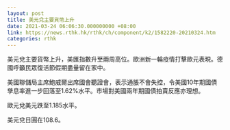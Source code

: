 ```yaml
---
layout: post
title: 美元兌主要貨幣上升
date: 2021-03-24 06:06:30.000000000 +08:00
link: https://news.rthk.hk/rthk/ch/component/k2/1582220-20210324.htm
categories: rthk
---
```


美元兌主要貨幣上升，美匯指數升至兩周高位。歐洲新一輪疫情打擊歐元表現。德國呼籲民眾復活節假期盡量留在家中。

美國聯儲局主席鮑威爾出席國會聽證會，表示通脹不會失控，令美國10年期國債孳息率進一步回落至1.62%水平。市場對美國兩年期國債拍賣反應亦理想。

歐元兌美元跌至1.185水平。

美元兌日圓在108.6。
